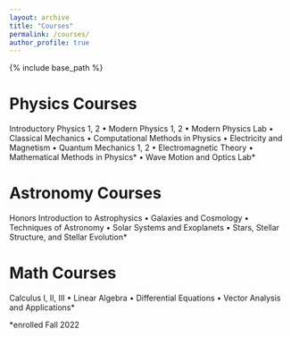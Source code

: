 ```yaml
---
layout: archive
title: "Courses"
permalink: /courses/
author_profile: true
---
```


{% include base_path %}

Physics Courses
======
Introductory Physics 1, 2 • Modern Physics 1, 2 • Modern Physics Lab • Classical Mechanics • Computational Methods in Physics • Electricity and Magnetism • 
Quantum Mechanics 1, 2 • Electromagnetic Theory • Mathematical Methods in Physics* • Wave Motion and Optics Lab*

Astronomy Courses
======
Honors Introduction to Astrophysics • Galaxies and Cosmology • Techniques of Astronomy • Solar Systems and Exoplanets • Stars, Stellar Structure, and Stellar Evolution* 

Math Courses
======
Calculus I, II, III • Linear Algebra • Differential Equations • Vector Analysis and Applications*

*enrolled Fall 2022
